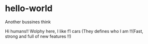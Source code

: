 # hello-world
Another bussines think


Hi humans!!
Wolphy here, I like f1 cars (They defines who I am !!(Fast, strong and full of new features !!)
